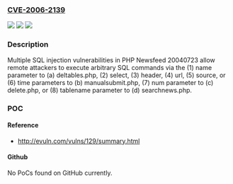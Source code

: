 ### [CVE-2006-2139](https://cve.mitre.org/cgi-bin/cvename.cgi?name=CVE-2006-2139)
![](https://img.shields.io/static/v1?label=Product&message=n%2Fa&color=blue)
![](https://img.shields.io/static/v1?label=Version&message=n%2Fa&color=blue)
![](https://img.shields.io/static/v1?label=Vulnerability&message=n%2Fa&color=brighgreen)

### Description

Multiple SQL injection vulnerabilities in PHP Newsfeed 20040723 allow remote attackers to execute arbitrary SQL commands via the (1) name parameter to (a) deltables.php, (2) select, (3) header, (4) url, (5) source, or (6) time parameters to (b) manualsubmit.php, (7) num parameter to (c) delete.php, or (8) tablename parameter to (d) searchnews.php.

### POC

#### Reference
- http://evuln.com/vulns/129/summary.html

#### Github
No PoCs found on GitHub currently.

